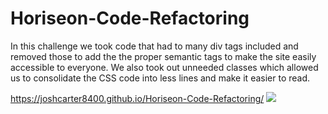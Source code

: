 # Horiseon-Code-Refactoring
In this challenge we took code that had to many div tags included and removed those to add the the proper semantic tags to make the site easily accessible to everyone. We also took out unneeded classes which allowed us to consolidate the CSS code into less lines and make it easier to read.

https://joshcarter8400.github.io/Horiseon-Code-Refactoring/
![](assets/images/Horiseon.png=200x200) 

